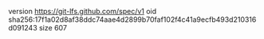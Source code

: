 version https://git-lfs.github.com/spec/v1
oid sha256:17f1a02d8af38ddc74aae4d2899b70faf102f4c41a9ecfb493d210316d091243
size 607
